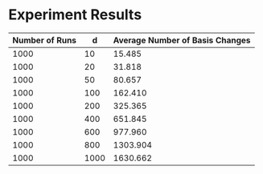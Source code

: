 # Experiment Results

| **Number of Runs** | **d**   | **Average Number of Basis Changes** |
|---------------------|---------|-------------------------------------|
| 1000               | 10      | 15.485                              |
| 1000               | 20      | 31.818                              |
| 1000               | 50      | 80.657                              |
| 1000               | 100     | 162.410                             |
| 1000               | 200     | 325.365                             |
| 1000               | 400     | 651.845                             |
| 1000               | 600     | 977.960                             |
| 1000               | 800     | 1303.904                            |
| 1000               | 1000    | 1630.662                            |
